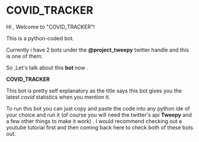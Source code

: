 # COVID_TRACKER
Hi , Welcome to "COVID_TRACKER"!







This is a python-coded bot. 

Currently i have 2 bots under the **@project_tweepy** twitter handle and this is one of them.

So ,Let's talk about this **bot** now .

**COVID_TRACKER** 

This bot is pretty self explanatory as the title says this bot gives you the latest *covid* statistics when you mention it.




To run this bot you can just copy and paste the code into any python ide of your choice and run it (of course you will need the twitter's api **Tweepy** and a few other things to make it work) . I would recommend checking out a youtube tutorial first and then coming back here to check both of these bots out. 
